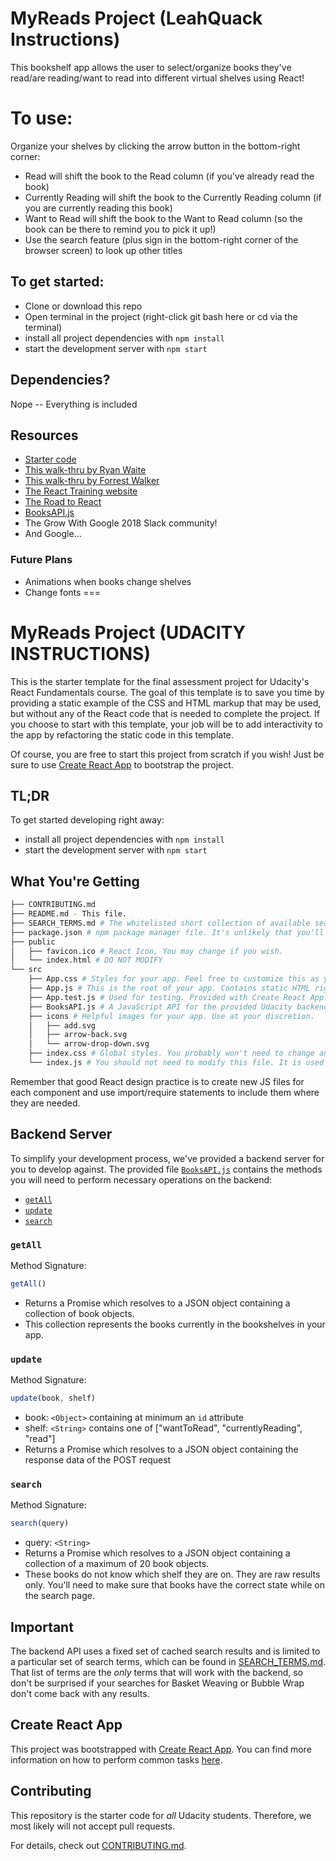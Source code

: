 
# MyReads Project (LeahQuack Instructions)
This bookshelf app allows the user to select/organize books they've read/are reading/want to read into different virtual shelves using React!

# To use:
Organize your shelves by clicking the arrow button in the bottom-right corner:
* Read will shift the book to the Read column (if you've already read the book)
* Currently Reading will shift the book to the Currently Reading column (if you are currently reading this book)
* Want to Read will shift the book to the Want to Read column (so the book can be there to remind you to pick it up!)
* Use the search feature (plus sign in the bottom-right corner of the browser screen) to look up other titles

## To get started:
* Clone or download this repo
* Open terminal in the project (right-click git bash here or cd via the terminal)
* install all project dependencies with `npm install`
* start the development server with `npm start`

## Dependencies?
Nope -- Everything is included

## Resources
* [Starter code](https://github.com/udacity/reactnd-project-myreads-starter)
* [This walk-thru by Ryan Waite](https://www.youtube.com/watch?v=acJHkd6K5kI&=&feature=youtu.be)
* [This walk-thru by Forrest Walker](https://www.youtube.com/watch?v=bpKI3R0nf7E)
* [The React Training website](https://reacttraining.com/)
* [The Road to React](https://roadtoreact.com/)
* [BooksAPI.js](https://github.com/beckybair/myreads/blob/master/src/BooksAPI.js)
* The Grow With Google 2018 Slack community!
* And Google...

### Future Plans
* Animations when books change shelves
* Change fonts
===

# MyReads Project (UDACITY INSTRUCTIONS)

This is the starter template for the final assessment project for Udacity's React Fundamentals course. The goal of this template is to save you time by providing a static example of the CSS and HTML markup that may be used, but without any of the React code that is needed to complete the project. If you choose to start with this template, your job will be to add interactivity to the app by refactoring the static code in this template.

Of course, you are free to start this project from scratch if you wish! Just be sure to use [Create React App](https://github.com/facebookincubator/create-react-app) to bootstrap the project.

## TL;DR

To get started developing right away:

* install all project dependencies with `npm install`
* start the development server with `npm start`

## What You're Getting
```bash
├── CONTRIBUTING.md
├── README.md - This file.
├── SEARCH_TERMS.md # The whitelisted short collection of available search terms for you to use with your app.
├── package.json # npm package manager file. It's unlikely that you'll need to modify this.
├── public
│   ├── favicon.ico # React Icon, You may change if you wish.
│   └── index.html # DO NOT MODIFY
└── src
    ├── App.css # Styles for your app. Feel free to customize this as you desire.
    ├── App.js # This is the root of your app. Contains static HTML right now.
    ├── App.test.js # Used for testing. Provided with Create React App. Testing is encouraged, but not required.
    ├── BooksAPI.js # A JavaScript API for the provided Udacity backend. Instructions for the methods are below.
    ├── icons # Helpful images for your app. Use at your discretion.
    │   ├── add.svg
    │   ├── arrow-back.svg
    │   └── arrow-drop-down.svg
    ├── index.css # Global styles. You probably won't need to change anything here.
    └── index.js # You should not need to modify this file. It is used for DOM rendering only.
```

Remember that good React design practice is to create new JS files for each component and use import/require statements to include them where they are needed.

## Backend Server

To simplify your development process, we've provided a backend server for you to develop against. The provided file [`BooksAPI.js`](src/BooksAPI.js) contains the methods you will need to perform necessary operations on the backend:

* [`getAll`](#getall)
* [`update`](#update)
* [`search`](#search)

### `getAll`

Method Signature:

```js
getAll()
```

* Returns a Promise which resolves to a JSON object containing a collection of book objects.
* This collection represents the books currently in the bookshelves in your app.

### `update`

Method Signature:

```js
update(book, shelf)
```

* book: `<Object>` containing at minimum an `id` attribute
* shelf: `<String>` contains one of ["wantToRead", "currentlyReading", "read"]  
* Returns a Promise which resolves to a JSON object containing the response data of the POST request

### `search`

Method Signature:

```js
search(query)
```

* query: `<String>`
* Returns a Promise which resolves to a JSON object containing a collection of a maximum of 20 book objects.
* These books do not know which shelf they are on. They are raw results only. You'll need to make sure that books have the correct state while on the search page.

## Important
The backend API uses a fixed set of cached search results and is limited to a particular set of search terms, which can be found in [SEARCH_TERMS.md](SEARCH_TERMS.md). That list of terms are the _only_ terms that will work with the backend, so don't be surprised if your searches for Basket Weaving or Bubble Wrap don't come back with any results.

## Create React App

This project was bootstrapped with [Create React App](https://github.com/facebookincubator/create-react-app). You can find more information on how to perform common tasks [here](https://github.com/facebookincubator/create-react-app/blob/master/packages/react-scripts/template/README.md).

## Contributing

This repository is the starter code for _all_ Udacity students. Therefore, we most likely will not accept pull requests.

For details, check out [CONTRIBUTING.md](CONTRIBUTING.md).
